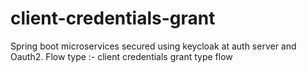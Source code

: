 # client-credentials-grant
Spring boot microservices secured using keycloak at auth server and Oauth2. Flow type :- client credentials grant type flow
